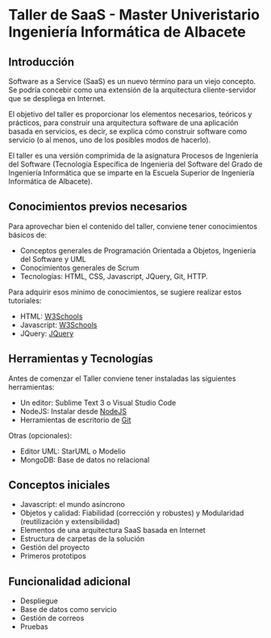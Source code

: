 # Taller de SaaS - Master Univeristario Ingeniería Informática de Albacete

## Introducción

Software as a Service (SaaS) es un nuevo término para un viejo concepto. Se podría concebir como una extensión de la arquitectura cliente-servidor que se despliega en Internet.

El objetivo del taller es proporcionar los elementos necesarios, teóricos y prácticos, para construir una arquitectura software de una aplicación basada en servicios, es decir, se explica cómo construir software como servicio (o al menos, uno de los posibles modos de hacerlo).

El taller es una versión comprimida de la asignatura Procesos de Ingeniería del Software (Tecnología Específica de Ingeniería del Software del Grado de Ingeniería Informática que se imparte en la Escuela Superior de Ingeniería Informática de Albacete).

## Conocimientos previos necesarios

Para aprovechar bien el contenido del taller, conviene tener conocimientos básicos de:
- Conceptos generales de Programación Orientada a Objetos, Ingeniería del Software y UML
- Conocimientos generales de Scrum
- Tecnologías: HTML, CSS, Javascript, JQuery, Git, HTTP.

Para adquirir esos mínimo de conocimientos, se sugiere realizar estos tutoriales:
- HTML: [W3Schools](https://www.w3schools.com/html/)
- Javascript: [W3Schools](https://www.w3schools.com/js/default.asp)
- JQuery: [JQuery](https://www.w3schools.com/jquery/default.asp)

## Herramientas y Tecnologías

Antes de comenzar el Taller conviene tener instaladas las siguientes herramientas:
- Un editor: Sublime Text 3 o Visual Studio Code
- NodeJS: Instalar desde [NodeJS](https://nodejs.org/en/)
- Herramientas de escritorio de [Git](https://git-scm.com/downloads) 

Otras (opcionales):
- Editor UML: StarUML o Modelio
- MongoDB: Base de datos no relacional

## Conceptos iniciales

- Javascript: el mundo asíncrono
- Objetos y calidad: Fiabilidad (corrección y robustes) y Modularidad (reutilización y extensibilidad)
- Elementos de una arquitectura SaaS basada en Internet
- Estructura de carpetas de la solución
- Gestión del proyecto
- Primeros prototipos

## Funcionalidad adicional

- Despliegue
- Base de datos como servicio
- Gestión de correos
- Pruebas


